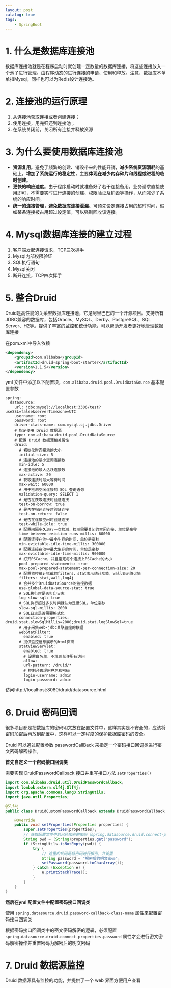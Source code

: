 ```yaml
---
layout: post   	
catalog: true 	
tags:
    - SpringBoot
---
```


# 1. 什么是数据库连接池

数据库连接池就是在程序启动时就创建一定数量的数据库连接，将这些连接放入一个池子进行管理。由程序动态的进行连接的申请、使用和释放。注意，数据库不单单指Mysql，同样也可以为Redis设计连接池。
# 2. 连接池的运行原理

1. 从连接池获取连接或者创建连接；
2. 使用连接，用完归还到连接池；
3. 在系统关闭前，关闭所有连接并释放资源
# 3. 为什么要使用数据库连接池

- **资源复用**。避免了频繁的创建、销毁带来的性能开销，**减少系统资源消耗**的基础上，**增加了系统运行的稳定性**，主要**体现在减少内存碎片和线程或进程的临时创建**。
- **更快的响应速度**。由于程序启动时就准备好了若干连接备用，业务请求直接使用即可，不需要实时进行连接的创建、权限验证及销毁等操作，从而减少了系统的响应时间。
- **统一的连接管理，避免数据库连接泄漏**。可预先设定连接占用的超时时间，假如某条连接被占用超过设定值，可以强制回收该连接。

# 4. Mysql数据库连接的建立过程

1. 客户端发起连接请求，TCP三次握手
2. Mysql内部权限验证
3. SQL执行语句
4. Mysql关闭
5. 断开连接，TCP四次挥手

# 5. 整合Druid

Druid是高性能的关系型数据库连接池，它是阿里巴巴的一个开源项目。支持所有JDBC兼容的数据库，包括Oracle、MySQL、Derby、PostgreSQL、SQL Server、H2等。提供了丰富的监控和统计功能，可以帮助开发者更好地管理数据库连接

在pom.xml中导入依赖

```xml
<dependency>
	<groupId>com.alibaba</groupId>  
	<artifactId>druid-spring-boot-starter</artifactId>
    <version>1.1.5</version>
</dependency>
```

yml 文件中添加以下配置项，`com.alibaba.druid.pool.DruidDataSource` 基本配置参数

```
spring:
  datasource:
    url: jdbc:mysql://localhost:3306/test?useSSL=false&serverTimezone=UTC
    username: root
    password: root
    driver-class-name: com.mysql.cj.jdbc.Driver
    # 指定使用 Druid 数据源
    type: com.alibaba.druid.pool.DruidDataSource
    # 配置 Druid 数据源相关属性
    druid:
      # 初始化时连接池的大小
      initial-size: 5
      # 连接池的最小空闲连接数
      min-idle: 5
      # 连接池的最大活跃连接数
      max-active: 20
      # 获取连接时最大等待时间
      max-wait: 60000
      # 用于检测空闲连接的 SQL 查询语句
      validation-query: SELECT 1
      # 是否在获取连接时验证连接
      test-on-borrow: true
      # 是否在归还连接时验证连接
      test-on-return: false
      # 是否在连接空闲时验证连接
      test-while-idle: true
      # 配置间隔多久进行一次检测，检测需要关闭的空闲连接，单位是毫秒
      time-between-eviction-runs-millis: 60000
      # 配置连接在池中最小生存的时间，单位是毫秒
      min-evictable-idle-time-millis: 300000
      # 配置连接在池中最大生存的时间，单位是毫秒
      max-evictable-idle-time-millis: 900000
      # 打开PSCache，并且指定每个连接上PSCache的大小
      pool-prepared-statements: true
      max-pool-prepared-statement-per-connection-size: 20
      # 配置监控统计拦截的filters，stat表示统计功能，wall表示防火墙
      filters: stat,wall,log4j
      # 合并多个DruidDataSource的监控数据
      use-global-data-source-stat: true
      # SQL执行时是否打印日志
      log-slow-sql: true
      # SQL执行超过多长时间就认为是慢SQL，单位毫秒
      slow-sql-millis: 2000
      # SQL日志是否需要格式化
      connection-properties: druid.stat.slowSqlMillis=2000;druid.stat.logSlowSql=true
      # 用于采集web-jdbc关联监控的数据
      webStatFilter:
        enabled: true
      # 提供监控信息展示的html页面
      statViewServlet:
        enabled: true
        # 设置白名单，不填则允许所有访问
        allow:
        url-pattern: /druid/*
        # 控制台管理用户名和密码
        login-username: admin
        login-password: admin
```

访问http://localhost:8080/druid/datasource.html
# 6. Druid 密码回调

很多项目都是把数据库的密码明文放在配置文件中，这样其实是不安全的，应该将密码加密后再放到配置中，这样可以一定程度的保护数据库密码的安全。

Druid 可以通过配置参数 passwordCallBack 来指定一个密码接口回调类进行密文密码解密操作。

**首先自定义一个密码接口回调类**

需要实现 DruidPasswordCallback 接口并重写接口方法 `setProperties()`

```java
import com.alibaba.druid.util.DruidPasswordCallback;
import lombok.extern.slf4j.Slf4j;
import org.apache.commons.lang3.StringUtils;
import java.util.Properties;

@Slf4j
public class DruidCustomPasswordCallback extends DruidPasswordCallback {

    @Override
    public void setProperties(Properties properties) {
        super.setProperties(properties);
        // 获取配置文件中的已经加密的密码（spring.datasource.druid.connect-properties.password）
        String pwd = (String)properties.get("password");
        if (StringUtils.isNotEmpty(pwd)) {
            try {
                // 这里的代码是将密码进行解密，并设置
                String password = "解密后的明文密码";
                setPassword(password.toCharArray());
            } catch (Exception e) {
                e.printStackTrace();
            }
        }
    }
}
```

**然后在yml 配置文件中配置密码接口回调类**

使用 `spring.datasource.druid.password-callback-class-name` 属性来配置密码接口回调类

根据密码接口回调类中的密文密码解密的逻辑，必须配置 `spring.datasource.druid.connect-properties.password` 属性才会进行密文密码解密操作并重置密码为解密后的明文密码
# 7. Druid 数据源监控

Druid 数据源具有监控的功能，并提供了一个 web 界面方便用户查看